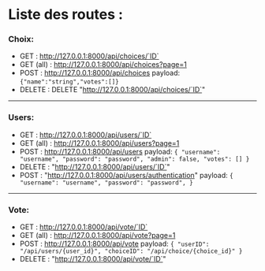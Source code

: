 # Liste des routes :
### Choix: 
  - GET : http://127.0.0.1:8000/api/choices/`ID`
  - GET (all) : http://127.0.0.1:8000/api/choices?page=1
  - POST : http://127.0.0.1:8000/api/choices
            payload: ```{"name":"string","votes":[]}
						```
  - DELETE : DELETE "http://127.0.0.1:8000/api/choices/`ID`"
---
### Users: 
  - GET : http://127.0.0.1:8000/api/users/`ID`
  - GET (all) : http://127.0.0.1:8000/api/users?page=1
  - POST : http://127.0.0.1:8000/api/users
            payload: ```
						{
							"username": "username",
							"password": "password",
							"admin": false,
							"votes": []
						}
						```
  - DELETE : "http://127.0.0.1:8000/api/users/`ID`"
  - POST : "http://127.0.0.1:8000/api/users/authentication"
			payload: ```
						{
							"username": "username",
							"password": "password",
						}
						```
	
---
### Vote: 
  - GET : http://127.0.0.1:8000/api/vote/`ID`
  - GET (all) : http://127.0.0.1:8000/api/vote?page=1
  - POST : http://127.0.0.1:8000/api/vote
            payload: ```
						{
							"userID": "/api/users/{user_id}",
							"choiceID": "/api/choice/{choice_id}"
						}	
						```
  - DELETE : "http://127.0.0.1:8000/api/vote/`ID`"
